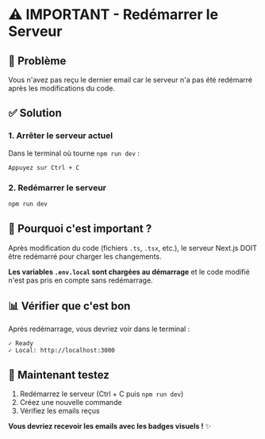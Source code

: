 # ⚠️ IMPORTANT - Redémarrer le Serveur

## 🔴 Problème

Vous n'avez pas reçu le dernier email car le serveur n'a pas été redémarré après les modifications du code.

## ✅ Solution

### 1. Arrêter le serveur actuel

Dans le terminal où tourne `npm run dev` :
```
Appuyez sur Ctrl + C
```

### 2. Redémarrer le serveur

```bash
npm run dev
```

## 🎯 Pourquoi c'est important ?

Après modification du code (fichiers `.ts`, `.tsx`, etc.), le serveur Next.js DOIT être redémarré pour charger les changements.

**Les variables `.env.local` sont chargées au démarrage** et le code modifié n'est pas pris en compte sans redémarrage.

## 📊 Vérifier que c'est bon

Après redémarrage, vous devriez voir dans le terminal :

```
✓ Ready
✓ Local: http://localhost:3000
```

## 🔄 Maintenant testez

1. Redémarrez le serveur (Ctrl + C puis `npm run dev`)
2. Créez une nouvelle commande
3. Vérifiez les emails reçus

**Vous devriez recevoir les emails avec les badges visuels !** ✨

